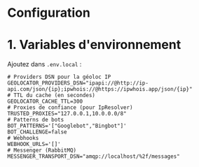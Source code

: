 # Configuration

# 1. Variables d'environnement

Ajoutez dans `.env.local` :

```dotenv
# Providers DSN pour la géoloc IP
GEOLOCATOR_PROVIDERS_DSN="ipapi://@http://ip-api.com/json/{ip};ipwhois://@https://ipwhois.app/json/{ip}"
# TTL du cache (en secondes)
GEOLOCATOR_CACHE_TTL=300
# Proxies de confiance (pour IpResolver)
TRUSTED_PROXIES="127.0.0.1,10.0.0.0/8"
# Patterns de bots
BOT_PATTERNS='["Googlebot","Bingbot"]'
BOT_CHALLENGE=false
# Webhooks
WEBHOOK_URLS='[]'
# Messenger (RabbitMQ)
MESSENGER_TRANSPORT_DSN="amqp://localhost/%2f/messages"
